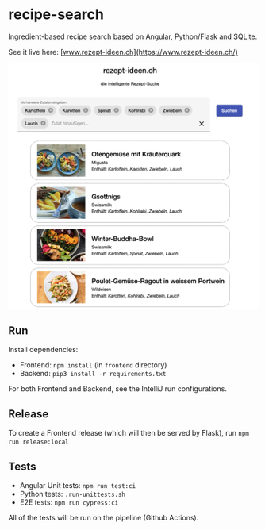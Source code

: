 # recipe-search

Ingredient-based recipe search based on Angular, Python/Flask and SQLite.

See it live here: [www.rezept-ideen.ch](https://www.rezept-ideen.ch/)

![](https://github.com/akleemans/recipe-search/blob/main/recipe-search.png)

## Run

Install dependencies:

* Frontend: `npm install` (in `frontend` directory)
* Backend: `pip3 install -r requirements.txt`

For both Frontend and Backend, see the IntelliJ run configurations.

## Release

To create a Frontend release (which will then be served by Flask), run `npm run release:local`

## Tests

* Angular Unit tests: `npm run test:ci`
* Python tests: `.run-unittests.sh`
* E2E tests: `npm run cypress:ci`

All of the tests will be run on the pipeline (Github Actions).
